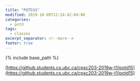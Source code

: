 ```yaml
---
title: "POTD15"
modified: 2019-10-09T12:24:42-04:00
categories:
  - potd
tags:
  - classes
excerpt_separator: <!--more-->
footer: true
---
```


{% include base_path %}

[https://github.students.cs.ubc.ca/cpsc203-2019w-t1/potd15](https://github.students.cs.ubc.ca/cpsc203-2019w-t1/potd15)

<!--more-->

